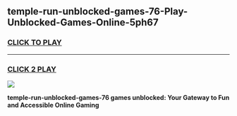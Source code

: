 
## temple-run-unblocked-games-76-Play-Unblocked-Games-Online-5ph67
<h3>
<a href="https://premium76.site?title=temple-run-unblocked-games-76&ref=25A">CLICK TO PLAY</a></h3>
<hr>

<h3>
<a href="https://premium76.site?title=temple-run-unblocked-games-76&ref=25A">CLICK 2 PLAY</a>
  
</h3>

<a href="https://premium76.site?title=temple-run-unblocked-games-76&ref=25A"><img src="https://clearcache.store/games.png"></a>


**temple-run-unblocked-games-76 games unblocked: Your Gateway to Fun and Accessible Online Gaming**

